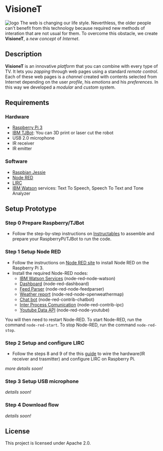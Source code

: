 # VisioneT
![logo](../img/logo.png) The web is changing our life style. Neverthless, the older people can't benefit from this technology because required new methods of interation that are not usual for them. To overcome this obstacle, we create **VisioneT**, a *new concept* of *Internet*. 

## Description
**VisioneT** is an innovative *platform* that you can combine with every type of TV. It lets you *zapping* through web pages using a standard *remote control*. Each of these web pages is a *channel* created with contents selected from Internet depending on the user *profile*, his *emotions* and his *preferences*. In this way we developed a *modular* and *custom* system.

## Requirements
### Hardware
- [Raspberry Pi 3](https://www.amazon.com/dp/B01C6Q2GSY/ref=wl_it_dp_o_pC_nS_ttl?_encoding=UTF8&colid=1BLM6IHU3K1MA&coliid=I1WPZOVL411972)
- [IBM TJBot](http://ibm.biz/mytjbot): You can 3D print or laser cut the robot
- USB 2.0 microphone 
- IR receiver
- IR emitter
### Software
- [Raspbian Jessie](https://www.raspberrypi.org/downloads/raspbian/)
- [Node RED](https://nodered.org/)
- [LIRC](http://www.lirc.org/)
- [IBM Watson](https://www.ibm.com/watson/developercloud/) services: Text To Speech, Speech To Text and Tone Analyzer

## Setup Prototype
### Step 0 Prepare Raspberry/TJBot
- Follow the step-by-step instructions on [Instructables](http://www.instructables.com/member/TJBot/instructables/) to assemble and prepare your RaspberryPi/TJBot to run the code.

### Step 1 Setup Node RED
- Follow the instructions on [Node RED site](https://nodered.org/docs/hardware/raspberrypi) to install Node RED on the Raspberry Pi 3. 
- Install the required Node-RED nodes:
    - [IBM Watson Services](https://flows.nodered.org/node/node-red-node-watson) (node-red-node-watson)
    - [Dashboard](node-red-dashboard) (node-red-dashboard)
    - [Feed Parser](node-red-node-feedparser) (node-red-node-feedparser)
    - [Weather report](https://flows.nodered.org/node/node-red-node-openweathermap) (node-red-node-openweathermap)
    - [Chat bot](https://flows.nodered.org/node/node-red-contrib-chatbot) (node-red-contrib-chatbot)
    - [Inter Process Comunication](https://flows.nodered.org/node/node-red-contrib-ipc)   (node-red-contrib-ipc)
    - [Youtube Data API](https://flows.nodered.org/node/node-red-node-youtube) (node-red-node-youtube)

You will then need to restart Node-RED. To start Node-RED, run the command `node-red-start`. To stop Node-RED, run the command `node-red-stop`.

### Step 2 Setup and configure LIRC
- Follow the steps 8 and 9 of the this [guide](http://www.instructables.com/id/How-To-Useemulate-remotes-with-Arduino-and-Raspber/#step8) to wire the hardware(IR receiver and trasmitter) and configure LIRC on Raspberry Pi.

*more details soon!*

### Step 3 Setup USB microphone
*details soon!*

### Step 4 Download flow
*details soon!*

## License
This project is licensed under Apache 2.0.  